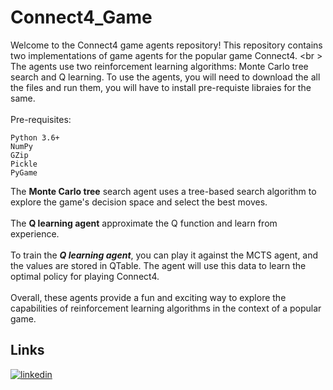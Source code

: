 # Connect4_Game

Welcome to the Connect4 game agents repository!
This repository contains two implementations of game agents for the popular game Connect4. <br \>
The agents use two reinforcement learning algorithms: Monte Carlo tree search and Q learning.
To use the agents, you will need to download the all the files and run them, you will have to install pre-requiste libraies for the same. <br /> <br />
Pre-requisites:

````
Python 3.6+
NumPy
GZip 
Pickle
PyGame
````
The **Monte Carlo tree** search agent uses a tree-based search algorithm to explore the game's decision space and select the best moves. <br /> <br />
The **Q learning agent** approximate the Q function and learn from experience. <br /> <br />
To train the ***Q learning agent***, you can play it against the MCTS agent, and the values are stored in QTable. The agent will use this data to learn the optimal policy for playing Connect4. <br /> <br />
Overall, these agents provide a fun and exciting way to explore the capabilities of reinforcement learning algorithms in the context of a popular game.

## Links
[![linkedin](https://img.shields.io/badge/linkedin-0A66C2?style=for-the-badge&logo=linkedin&logoColor=white)](https://www.linkedin.com/in/dhairyagrawal/)
